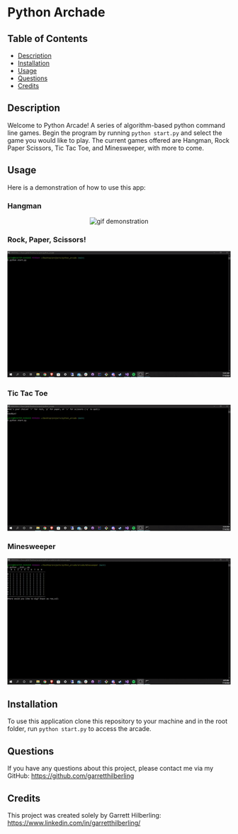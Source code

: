 # Python Archade

## Table of Contents
* [Description](#Description)
* [Installation](#Installation)
* [Usage](#Usage)
* [Questions](#Questions)
* [Credits](#Credits)

## Description
Welcome to Python Arcade! A series of algorithm-based python command line games. Begin the program by running `python start.py` and select the game you would like to play. The current games offered are Hangman, Rock Paper Scissors, Tic Tac Toe, and Minesweeper, with more to come. 

## Usage
Here is a demonstration of how to use this app:

### Hangman
<div align="center">
        <img alt="gif demonstration" src="./assets/hangman.gif" width="700" />
</div>

### Rock, Paper, Scissors!
<div align="center">
        <img alt="gif demonstration" src="./assets/rock_paper_scissors.gif" width="700" />
</div>

### Tic Tac Toe
<div align="center">
        <img alt="gif demonstration" src="./assets/tic_tac_toe.gif" width="700" />
</div>

### Minesweeper
<div align="center">
        <img alt="gif demonstration" src="./assets/minesweeper.gif" width="700" />
</div>

## Installation
To use this application clone this repository to your machine and in the root folder, run `python start.py` to access the arcade.

## Questions
If you have any questions about this project, please contact me via my GitHub: https://github.com/garretthilberling

## Credits
This project was created solely by Garrett Hilberling: https://www.linkedin.com/in/garretthilberling/
